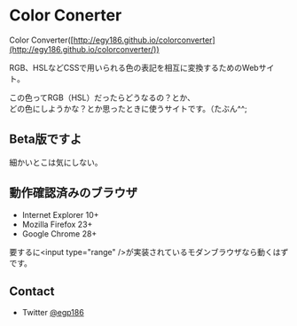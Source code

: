# Color Conerter 

Color Converter([http://egy186.github.io/colorconverter](http://egy186.github.io/colorconverter/))

RGB、HSLなどCSSで用いられる色の表記を相互に変換するためのWebサイト。

この色ってRGB（HSL）だったらどうなるの？とか、  
どの色にしようかな？とか思ったときに使うサイトです。（たぶん^^;

## Beta版ですよ

細かいとこは気にしない。

## 動作確認済みのブラウザ

* Internet Explorer 10+
* Mozilla Firefox 23+
* Google Chrome 28+

要するに&lt;input type="range" /&gt;が実装されているモダンブラウザなら動くはずです。

## Contact

 * Twitter [@egp186](http://twitter.com/egp186)